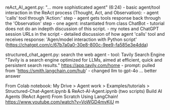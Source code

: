 
reAct_AI_agent.py: "... more sophisticated agent" (6:24)
    - basic agent/tool interaction in the ReAct process (Thought, Act, and Observation):
        - agent 'calls' tool through 'Action:' step 
        - agent gets tools response back through the 'Observation' step
    - one agent: instantiated from class ChatBot
    - tutorial does not do an indepth discussion of this script.
    - my notes and ChatGPT session URLs in the script
    - detailed discussion of how agent 'calls' tool and receives response:
        'Agen/model interaction with Python script' (https://chatgpt.com/c/67b7a0a0-30e8-800c-9ee9-fa585e3e4dda)

structured_chat_agent.py: search the web agent
    - tool: Tavily Search Engine "Tavily is a search engine optimized for LLMs, aimed at efficient, quick and persistent search results."
                https://app.tavily.com/home
    - prompt: pulled from 'https://smith.langchain.com/hub'
    - changed llm to gpt-4o ... better answer

From Colab notebook: My Drive > Agent work > Examples/tutorials > 
        Structured-Chat-Agent.ipynb & ReAct-AI-Agent.ipynb (two scripts)
Build AI Agents (ReAct Agent) From Scratch Using LangChain!
https://www.youtube.com/watch?v=VoWGD4mvKjU
m